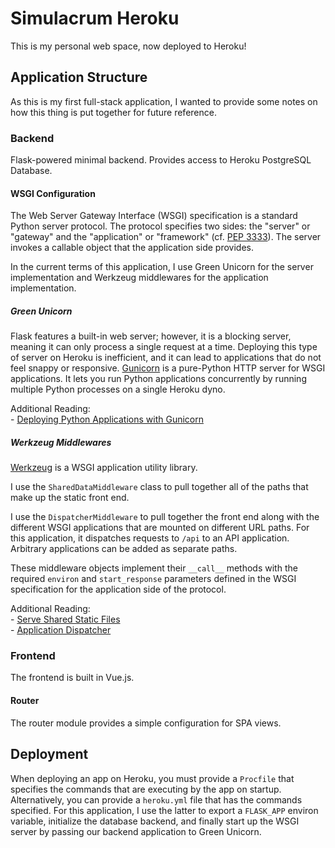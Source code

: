 # Simulacrum Heroku

This is my personal web space, now deployed to Heroku! 

## Application Structure

As this is my first full-stack application, I wanted to provide some notes on how this thing is put together for future reference.

### Backend

Flask-powered minimal backend. Provides access to Heroku PostgreSQL Database.

#### WSGI Configuration

The Web Server Gateway Interface (WSGI) specification is a standard Python server protocol. The protocol specifies two sides: the "server" or "gateway" and the "application" or "framework" (cf. [PEP 3333](https://peps.python.org/pep-3333/#specification-overview)). The server invokes a callable object that the application side provides.

In the current terms of this application, I use Green Unicorn for the server implementation and Werkzeug middlewares for the application implementation.

##### Green Unicorn

Flask features a built-in web server; however, it is a blocking server, meaning it can only process a single request at a time. Deploying this type of server on Heroku is inefficient, and it can lead to applications that do not feel snappy or responsive. [Gunicorn](https://gunicorn.org/) is a pure-Python HTTP server for WSGI applications. It lets you run Python applications concurrently by running multiple Python processes on a single Heroku dyno.

Additional Reading:  
	- [Deploying Python Applications with Gunicorn](https://devcenter.heroku.com/articles/python-gunicorn)

##### Werkzeug Middlewares

[Werkzeug](https://werkzeug.palletsprojects.com/en/2.1.x/#) is a WSGI application utility library. 

I use the `SharedDataMiddleware` class to pull together all of the paths that make up the static front end. 

I use the `DispatcherMiddleware` to pull together the front end along with the different WSGI applications that are mounted on different URL paths. For this application, it dispatches requests to `/api` to an API application. Arbitrary applications can be added as separate paths.

These middleware objects implement their `__call__` methods with the required `environ` and `start_response` parameters defined in the WSGI specification for the application side of the protocol.

Additional Reading:  
	- [Serve Shared Static Files](https://werkzeug.palletsprojects.com/en/2.1.x/middleware/shared_data/)  
	- [Application Dispatcher](https://werkzeug.palletsprojects.com/en/2.1.x/middleware/dispatcher/)

### Frontend

The frontend is built in Vue.js.

#### Router

The router module provides a simple configuration for SPA views.

## Deployment

When deploying an app on Heroku, you must provide a `Procfile` that specifies the commands that are executing by the app on startup. Alternatively, you can provide a `heroku.yml` file that has the commands specified. For this application, I use the latter to export a `FLASK_APP` environ variable, initialize the database backend, and finally start up the WSGI server by passing our backend application to Green Unicorn.
